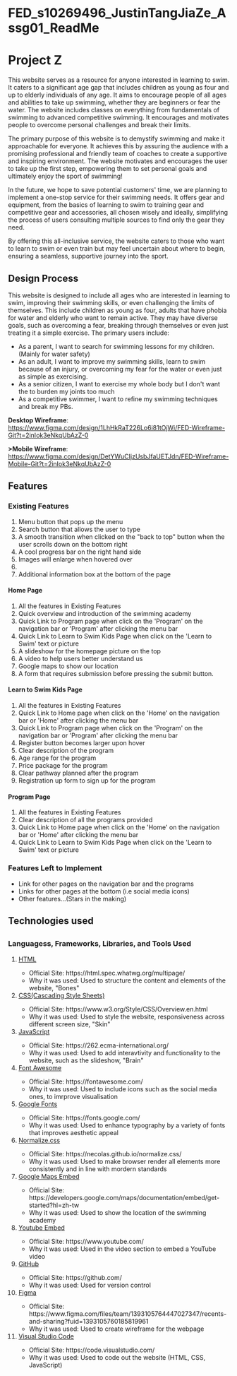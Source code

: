# FED_s10269496_JustinTangJiaZe_Assg01_ReadMe
<h1> Project Z </h1>
<p> 
This website serves as a resource for anyone interested in learning to swim. It caters to a significant age gap that includes children as young as four and up to elderly individuals of any age. It aims to encourage people of all ages and abilities to take up swimming, whether they are beginners or fear the water. The website includes classes on everything from fundamentals of swimming to advanced competitive swimming. It encourages and motivates people to overcome personal challenges and break their limits.  

The primary purpose of this website is to demystify swimming and make it approachable for everyone. It achieves this by assuring the audience with a promising professional and friendly team of coaches to create a supportive and inspiring environment. The website motivates and encourages the user to take up the first step, empowering them to set personal goals and ultimately enjoy the sport of swimming!

In the future, we hope to save potential customers' time, we are planning to implement a one-stop service for their swimming needs. It offers gear and equipment, from the basics of learning to swim to training gear and competitive gear and accessories, all chosen wisely and ideally, simplifying the process of users consulting multiple sources to find only the gear they need. 

By offering this all-inclusive service, the website caters to those who want to learn to swim or even train but may feel uncertain about where to begin, ensuring a seamless, supportive journey into the sport.
</p>

<h2> Design Process </h2>
<p>
This website is designed to include all ages who are interested in learning to swim, improving their swimming skills, or even challenging the limits of themselves. This include children as young as four, adults that have phobia for water and elderly who want to remain active. They may have diverse goals, such as overcoming a fear, breaking through themselves or even just treating it a simple exercise. The primary users include:
</p>
<ul>
<li>As a parent, I want to search for swimming lessons for my children. (Mainly for water safety)</li>
<li>As an adult, I want to improve my swimming skills, learn to swim because of an injury, or overcoming my fear for the water or even just as simple as exercising. </li>
<li>As a senior citizen, I want to exercise my whole body but I don't want the to burden my joints too much</li>
<li>As a competitive swimmer, I want to refine my swimming techniques and break my PBs.</li>
</ul>

<b>Desktop Wireframe</b>: https://www.figma.com/design/1LhHkRaT226Lo6i81tOjWi/FED-Wireframe-Git?t=2inIok3eNkqUbAzZ-0

<b>>Mobile Wireframe</b>: https://www.figma.com/design/DetYWuCIjzUsbJfaUETJdn/FED-Wireframe-Mobile-Git?t=2inIok3eNkqUbAzZ-0

<h2> Features </h2>
<h3> Existing Features </h3>
<ol>
<li> Menu button that pops up the menu </li>
<li> Search button that allows the user to type </li>
<li> A smooth transition when clicked on the "back to top" button when the user scrolls down on the bottom right </li>
<li> A cool progress bar on the right hand side </li>
<li> Images will enlarge when hovered over <li>
<li> Additional information box at the bottom of the page </li>
</ol>

<h4> Home Page </h4>
<ol>
<li> All the features in Existing Features </li>
<li> Quick overview and introduction of the swimming academy </li>
<li> Quick Link to Program page when click on the 'Program' on the navigation bar or 'Program' after clicking the menu bar </li>
<li> Quick Link to Learn to Swim Kids Page when click on the 'Learn to Swim' text or picture </li>
<li> A slideshow for the homepage picture on the top </li>
<li> A video to help users better understand us </li>
<li> Google maps to show our location </li>
<li> A form that requires submission before pressing the submit button. </li>
</ol>

<h4> Learn to Swim Kids Page </h4>
<ol>
<li> All the features in Existing Features </li>
<li> Quick Link to Home page when click on the 'Home' on the navigation bar or 'Home' after clicking the menu bar </li>
<li> Quick Link to Program page when click on the 'Program' on the navigation bar or 'Program' after clicking the menu bar </li>
<li> Register button becomes larger upon hover </li>
<li> Clear description of the program </li>
<li> Age range for the program </li>
<li> Price package for the program </li>
<li> Clear pathway planned after the program </li>
<li> Registration up form to sign up for the program </li>
</ol>

<h4> Program Page </h4>
<ol>
<li> All the features in Existing Features </li>
<li> Clear description of all the programs provided </li>
<li> Quick Link to Home page when click on the 'Home' on the navigation bar or 'Home' after clicking the menu bar </li>
<li> Quick Link to Learn to Swim Kids Page when click on the 'Learn to Swim' text or picture </li>
</ol>

<h3> Features Left to Implement </h3>
<ul>
<li> Link for other pages on the navigation bar and the programs </li>
<li> Links for other pages at the bottom (i.e social media icons) </li>
<li> Other features...(Stars in the making) </li>
</ul>

<h2> Technologies used <h2>
<h3> Languagess, Frameworks, Libraries, and Tools Used </h3>
<ol>
<li> <a href="https://html.spec.whatwg.org/multipage/"> HTML </a> </li> 
    <ul>
    <li> Official Site: https://html.spec.whatwg.org/multipage/ </li>
    <li> Why it was used: Used to structure the content and elements of the website, "Bones" </li>
    </ul>
<li> <a href="https://www.w3.org/Style/CSS/Overview.en.html"> CSS(Cascading Style Sheets) </a> </li> 
    <ul>
    <li> Official Site: https://www.w3.org/Style/CSS/Overview.en.html </li>
    <li> Why it was used: Used to style the website, responsiveness across different screen size, "Skin" </li>
    </ul>
<li> <a href="https://262.ecma-international.org/"> JavaScript </a> </li> 
    <ul>
    <li> Official Site: https://262.ecma-international.org/ </li>
    <li> Why it was used: Used to add interavtivity and functionality to the website, such as the slideshow, "Brain" </li>
    </ul>
<li> <a href="https://fontawesome.com/"> Font Awesome </a> </li> 
    <ul>
    <li> Official Site: https://fontawesome.com/ </li>
    <li> Why it was used: Used to include icons such as the social media ones, to imrprove visualisation </li>
    </ul>
<li><a href="https://fonts.google.com/"> Google Fonts </a> </li> 
    <ul>
    <li> Official Site: https://fonts.google.com/ </li>
    <li> Why it was used: Used to enhance typography by a variety of fonts that improves aesthetic appeal </li>
    </ul>
<li> <a href="https://necolas.github.io/normalize.css/"> Normalize.css </a> </li> 
    <ul>
    <li> Official Site: https://necolas.github.io/normalize.css/ </li>
    <li> Why it was used: Used to make browser render all elements more consistently and in line with mordern standards </li>
    </ul>
<li> <a href="https://developers.google.com/maps/documentation/embed/get-started?hl=zh-tw"> Google Maps Embed </a> </li> 
    <ul>
    <li> Official Site: https://developers.google.com/maps/documentation/embed/get-started?hl=zh-tw </li>
    <li> Why it was used: Used to show the location of the swimming academy </li>
    </ul>
<li> <a href="https://www.youtube.com/"> Youtube Embed </a> </li> 
    <ul>
    <li> Official Site: https://www.youtube.com/ </li>
    <li> Why it was used: Used in the video section to embed a YouTube video </li>
    </ul>
<li> <a href="https://github.com/"> GitHub </a> </li> 
    <ul>
    <li> Official Site: https://github.com/ </li>
    <li> Why it was used: Used for version control </li>
    </ul>
<li> <a href="https://www.figma.com/files/team/1393105764447027347/recents-and-sharing?fuid=1393105760185819961"> Figma </a></li> 
    <ul>
    <li> Official Site: https://www.figma.com/files/team/1393105764447027347/recents-and-sharing?fuid=1393105760185819961 </li>
    <li> Why it was used: Used to create wireframe for the webpage </li>
    </ul>
<li> <a href="https://code.visualstudio.com/"> Visual Studio Code </a> </li> 
    <ul>
    <li> Official Site: https://code.visualstudio.com/ </li>
    <li> Why it was used: Used to code out the website (HTML, CSS, JavaScript) </li>
    </ul>
</ol>